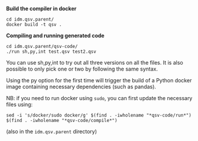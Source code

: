 **Build the compiler in docker**

```
cd idm.qsv.parent/
docker build -t qsv .
```


**Compiling and running generated code**

```
cd idm.qsv.parent/qsv-code/
./run sh,py,int test.qsv test2.qsv
```

You can use sh,py,int to try out all three versions on all the files. It is also possible to only pick one or two by following the same syntax.

Using the py option for the first time will trigger the build of a Python docker image containing necessary dependencies (such as pandas).


NB: if you need to run docker using `sudo`, you can first update the necessary files using:

```
sed -i 's/docker/sudo docker/g' $(find . -iwholename "*qsv-code/run*") $(find . -iwholename "*qsv-code/compile*")
```
(also in the `idm.qsv.parent` directory)
